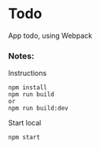 # Todo

App todo, using Webpack

### Notes:
Instructions  

    npm install
    npm run build
    or
    npm run build:dev

Start local  

    npm start

